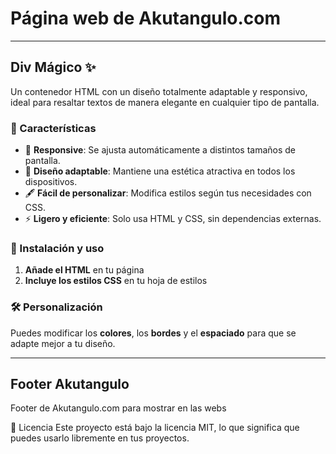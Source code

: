 # Página web de Akutangulo.com
---
## Div Mágico ✨

Un contenedor HTML con un diseño totalmente adaptable y responsivo, ideal para resaltar textos de manera elegante en cualquier tipo de pantalla.

### 📌 Características

- 📱 **Responsive**: Se ajusta automáticamente a distintos tamaños de pantalla.
- 🎨 **Diseño adaptable**: Mantiene una estética atractiva en todos los dispositivos.
- 🖋️ **Fácil de personalizar**: Modifica estilos según tus necesidades con CSS.
- ⚡ **Ligero y eficiente**: Solo usa HTML y CSS, sin dependencias externas.

### 🚀 Instalación y uso

1. **Añade el HTML** en tu página
2. **Incluye los estilos CSS** en tu hoja de estilos

### 🛠️ Personalización
Puedes modificar los **colores**, los **bordes** y el **espaciado** para que se adapte mejor a tu diseño.

---

## Footer Akutangulo 
Footer de Akutangulo.com para mostrar en las webs

📄 Licencia
Este proyecto está bajo la licencia MIT, lo que significa que puedes usarlo libremente en tus proyectos.
